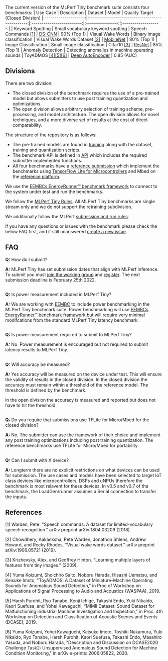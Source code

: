 The current version of the MLPerf Tiny benchmark suite consists four benchmarks:
|       Use Case       |                   Description                   |          Dataset          |       Model      | Quality Target<br>(Closed&#160;Division)
|:--------------------:|:-----------------------------------------------:|:-------------------------:|:----------------:|:-------------------:|
|   Keyword Spotting   |        Small vocabulary keyword spotting        |      Speech Commands [[1]](#1)                |      [DS-CNN](https://github.com/mlcommons/tiny/blob/master/benchmark/training/keyword_spotting/keras_model.py)   | 90% (Top 1)
|   Visual Wake Words  |           Binary image classification           | Visual Wake Words Dataset [[2]](#2)           |     [MobileNet](https://github.com/mlcommons/tiny/blob/master/benchmark/training/visual_wake_words/vww_model.py)    | 80% (Top 1)
| Image Classification |            Small image classification           |          Cifar10 [[3]](#3)                    |      [ResNet](https://github.com/mlcommons/tiny/blob/master/benchmark/training/image_classification/keras_model.py)      | 85% (Top 1)
|   Anomaly Detection  | Detecting anomalies in machine operating sounds |          ToyADMOS [[4]](#4)[[5]](#5)[[6]](#6) | [Deep AutoEncoder](https://github.com/mlcommons/tiny/blob/master/benchmark/training/anomaly_detection/keras_model.py) | 0.85 (AUC)

## Divisions

There are two division:
* The closed division of the benchmark requires the use of a pre-trained model but allows submitters to use post training quantization and optimizations.
* The open division allows arbitrary selection of training scheme, pre-processing, and model architecture. The open division allows for novel techniques, and a more diverse set of results at the cost of direct comparability.

The structure of the repository is as follows:
* The pre-trained models are found in [training](https://github.com/mlcommons/tiny/tree/master/benchmark/training) along with the dataset, training and quantization scripts.
* The benchmark API is defined in [API](https://github.com/mlcommons/tiny/tree/master/benchmark/api) which includes the required submitter implemented functions.
* All four benchmarks have a [reference submission](https://github.com/mlcommons/tiny/tree/master/benchmark/reference_submissions) which implement 
the benchmarks using [TensorFlow Lite for Microcontrollers](https://www.tensorflow.org/lite/microcontrollers) and Mbed on the [reference platform](https://www.st.com/en/microcontrollers-microprocessors/stm32l4r5zi.html).

We use the [EEMBCs EnergyRunner™ benchmark framework](https://github.com/eembc/ulpmark-ml) to connect to the system under test and run the benchmarks.

We follow the [MLPerf Tiny Rules](https://github.com/mlcommons/tiny/blob/master/benchmark/MLPerfTiny_Rules.adoc). All MLPerf Tiny benchmarks are single stream only and we do not support the retraining subdivision.

We additionally follow the MLPerf [submission and run rules](https://github.com/mlcommons/policies/blob/master/submission_rules.adoc).

If you have any questions or issues with the benchmark please check the below FAQ first, and if still unanswered [create a new issue](https://github.com/mlcommons/tiny/issues).

## FAQ
**Q:** How do I submit?

**A:** MLPerf Tiny has set submission dates that align with MLPerf inference. To submit you must [join the working group](https://groups.google.com/u/4/a/mlcommons.org/g/tiny) and [register](https://forms.gle/GaB9Gc2MftothYpw7). The next submission deadline is February 25th 2022.
## 

**Q:** Is power measurement included in MLPerf Tiny?

**A:** We are working with [EEMBC](https://www.eembc.org/) to include power benchmarking in the MLPerf Tiny benchmark suite. Power benchmarking will use [EEMBCs EnergyRunner™ benchmark framework](https://github.com/eembc/energyrunner) but will require very minimal modifcations from the standard MLPerf Tiny latency benchmark.
## 

**Q:** Is power measurement required to submit to MLPerf Tiny?

**A:** No. Power measurement is encouraged but not required to submit latency results to MLPerf Tiny.
## 

**Q:** Will accuracy be measured?

**A:** Yes accuracy will be measured on the device under test. This will ensure the validity of results in the closed division. In the closed division the accuracy must remain within a threshold of the reference model. The threshold is defined by the benchmark.

In the open division the accuracy is measured and reported but does not have to hit the threshold.
## 

**Q:** Do you require that submissions use TFLite for Micro/Mbed for the closed division?

**A:** No. The submitter can use the framework of their choice and implement any post training optimizations including post training quantization. The reference benchmarks use TFLite for Micro/Mbed for portability.
## 

**Q:** Can I submit with X device?

**A:** Longterm there are no explicit restrictions on what devices can be used for submission. The use cases and models have been selected to target IoT class devices like microcontrollers, DSPs and uNPUs therefore the benchmark is most relavent for these devices. In v0.5 and v0.7 of the benchmark, the LoadGen/runner assumes a Serial connection to transfer the inputs.

## References
<a id="1">[1]</a>
Warden, Pete. "Speech commands: A dataset for limited-vocabulary speech recognition." arXiv preprint arXiv:1804.03209 (2018).

<a id="2">[2]</a>
Chowdhery, Aakanksha, Pete Warden, Jonathon Shlens, Andrew Howard, and Rocky Rhodes. "Visual wake words dataset." arXiv preprint arXiv:1906.05721 (2019).

<a id="3">[3]</a>
Krizhevsky, Alex, and Geoffrey Hinton. "Learning multiple layers of features from tiny images." (2009).

<a id="4">[4]</a>
Yuma Koizumi, Shoichiro Saito, Noboru Harada, Hisashi Uematsu, and Keisuke Imoto, "ToyADMOS: A Dataset of Miniature-Machine Operating Sounds for Anomalous Sound Detection," in Proc of Workshop on Applications of Signal Processing to Audio and Acoustics (WASPAA), 2019.

<a id="5">[5]</a>
Harsh Purohit, Ryo Tanabe, Kenji Ichige, Takashi Endo, Yuki Nikaido, Kaori Suefusa, and Yohei Kawaguchi, “MIMII Dataset: Sound Dataset for Malfunctioning Industrial Machine Investigation and Inspection,” in Proc. 4th Workshop on Detection and Classification of Acoustic Scenes and Events (DCASE), 2019.

<a id="6">[6]</a>
Yuma Koizumi, Yohei Kawaguchi, Keisuke Imoto, Toshiki Nakamura, Yuki Nikaido, Ryo Tanabe, Harsh Purohit, Kaori Suefusa, Takashi Endo, Masahiro Yasuda, and Noboru Harada, "Description and Discussion on DCASE2020 Challenge Task2: Unsupervised Anomalous Sound Detection for Machine Condition Monitoring," in arXiv e-prints: 2006.05822, 2020.
